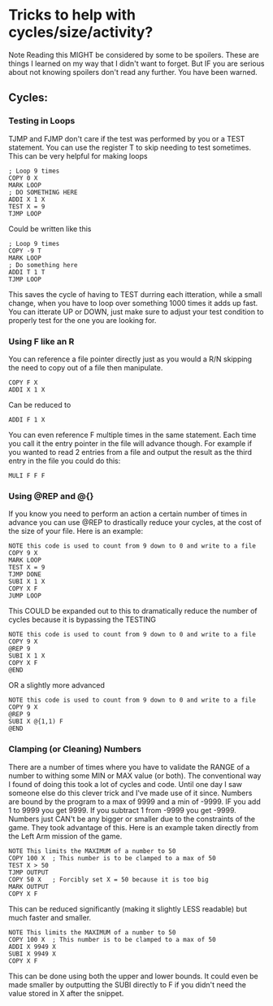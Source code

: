 # Tricks to help with cycles/size/activity?

Note Reading this MIGHT be considered by some to be spoilers. These are things I learned on my way that I didn't want to forget. But IF you are serious about not knowing spoilers don't read any further. You have been warned.

## Cycles:

### Testing in Loops

TJMP and FJMP don't care if the test was performed by you or a TEST statement. You can use the register T to skip needing to test sometimes. This can be very helpful for making loops
```
; Loop 9 times
COPY 0 X
MARK LOOP
; DO SOMETHING HERE
ADDI X 1 X
TEST X = 9
TJMP LOOP
```
Could be written like this
```
; Loop 9 times
COPY -9 T
MARK LOOP
; Do something here
ADDI T 1 T
TJMP LOOP
```
This saves the cycle of having to TEST durring each itteration, while a small change, when you have to loop over something 1000 times it adds up fast. You can itterate UP or DOWN, just make sure to adjust your test condition to properly test for the one you are looking for.

### Using F like an R
You can reference a file pointer directly just as you would a R/N skipping the need to copy out of a file then manipulate.
```
COPY F X
ADDI X 1 X
```
Can be reduced to
```
ADDI F 1 X
```
You can even reference F multiple times in the same statement. Each time you call it the entry pointer in the file will advance though. For example if you wanted to read 2 entries from a file and output the result as the third entry in the file you could do this:
```
MULI F F F
```

### Using @REP and @{}
If you know you need to perform an action a certain number of times in advance you can use @REP to drastically reduce your cycles, at the cost of the size of your file.  Here is an example:
```
NOTE this code is used to count from 9 down to 0 and write to a file
COPY 9 X
MARK LOOP
TEST X = 9
TJMP DONE
SUBI X 1 X
COPY X F
JUMP LOOP
```
This COULD be expanded out to this to dramatically reduce the number of cycles because it is bypassing the TESTING
```
NOTE this code is used to count from 9 down to 0 and write to a file
COPY 9 X
@REP 9
SUBI X 1 X
COPY X F
@END
```
OR a slightly more advanced
```
NOTE this code is used to count from 9 down to 0 and write to a file
COPY 9 X
@REP 9
SUBI X @{1,1) F
@END
```

### Clamping (or Cleaning) Numbers

There are a number of times where you have to validate the RANGE of a number to withing some MIN or MAX value (or both). The conventional way I found of doing this took a lot of cycles and code. Until one day I saw someone else do this clever trick and I've made use of it since.  Numbers are bound by the program to a max of 9999 and a min of -9999.  IF you add 1 to 9999 you get 9999.  If you subtract 1 from -9999 you get -9999.  Numbers just CAN't be any bigger or smaller due to the constraints of the game.  They took advantage of this. Here is an example taken directly from the Left Arm mission of the game.
```
NOTE This limits the MAXIMUM of a number to 50
COPY 100 X  ; This number is to be clamped to a max of 50
TEST X > 50
TJMP OUTPUT
COPY 50 X   ; Forcibly set X = 50 because it is too big
MARK OUTPUT
COPY X F
```
This can be reduced significantly (making it slightly LESS readable) but much faster and smaller.
```
NOTE This limits the MAXIMUM of a number to 50
COPY 100 X  ; This number is to be clamped to a max of 50
ADDI X 9949 X
SUBI X 9949 X
COPY X F
```
This can be done using both the upper and lower bounds. It could even be made smaller by outputting the SUBI directly to F if you didn't need the value stored in X after the snippet.


